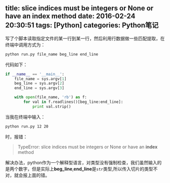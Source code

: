 title: slice indices must be integers or None or have an __index__ method
date: 2016-02-24 20:30:51
tags: [Python]
categories: Python笔记
---
写了个脚本读取指定文件的某一行到某一行，然后利用行数据做一些匹配提取，在终端中调用方式为：
```bash
python run.py file_name beg_line end_line
```
代码如下：
```Python
if __name__ == '__main__':
    file_name = sys.argv[1]
    beg_line = sys.argv[2]
    end_line = sys.argv[3]

    with open(file_name, 'rb') as f:
        for val in f.readlines()[beg_line:end_line]:
            print val.strip()
```
当我在终端中输入：
```bash
python run.py 12 20
```
时，报错：
> TypeError: slice indices must be integers or None or have an __index__ method

解决办法，python作为一个解释型语言，对类型没有强制检查，我们虽然输入的是两个数字，但是实际上**beg_line**,**end_line**是`str`类型,所以传入切片的类型不对，就会报上面的错。
